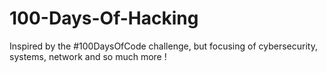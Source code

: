 # 100-Days-Of-Hacking
Inspired by the #100DaysOfCode challenge, but focusing of cybersecurity, systems, network and so much more !

